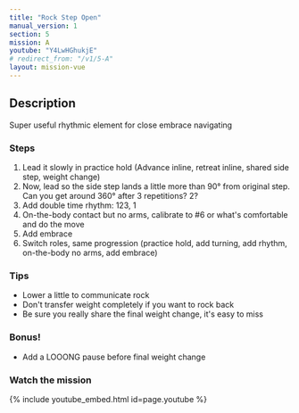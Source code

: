```yaml
---
title: "Rock Step Open"
manual_version: 1
section: 5
mission: A
youtube: "Y4LwHGhukjE"
# redirect_from: "/v1/5-A"
layout: mission-vue
---
```




## Description

Super useful rhythmic element for close embrace navigating  

### Steps

1. Lead it slowly in practice hold (Advance inline, retreat inline, shared side step, weight change)
2. Now, lead so the side step lands a little more than 90° from original step. Can you get around 360° after 3 repetitions? 2?  
3. Add double time rhythm: 123, 1
4. On-the-body contact but no arms, calibrate to #6 or what's comfortable and do the move
5. Add embrace
6. Switch roles, same progression (practice hold, add turning, add rhythm, on-the-body no arms, add embrace) 

### Tips

* Lower a little to communicate rock
* Don't transfer weight completely if you want to rock back
* Be sure you really share the final weight change, it's easy to miss

### Bonus!

* Add a LOOONG pause before final weight change

### Watch the mission

{% include youtube_embed.html id=page.youtube %}


